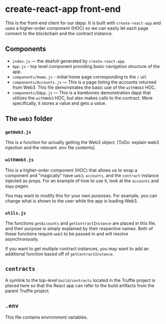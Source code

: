 # create-react-app front-end

This is the front-end client for our dapp. It is built with `create-react-app` and uses a higher-order component (HOC) so we can easily let each page connect to the blockchain and the contract instance.

## Components

- `index.js` — the deafult generated by `create-react-app`.
- `App.js` - top level component providing basic navigation structure of the app.
- `components/Home.js` - initial home page corresponding to the `/` url.
- `components/Accounts.js` — This is a page listing the accounts returned from Web3. This file demonstrates the basic use of the `withWeb3` HOC.
- `components/DApp.js` — This is a barebones demonstration dapp that utilizes the `withWeb3` HOC, but also makes calls to the contract. More specifically, it stores a value and gets a value.

## The `web3` folder

### `getWeb3.js`

This is a function for actually getting the Web3 object. [ToDo: explain web3 injection and the relevant .env file contents]

### `withWeb3.js`

This is a higher-order component (HOC) that allows us to wrap a component and "magically" have `web3`, `accounts`, and the `contract` instance injected as props. For an example of how to use it, look at the `accounts` and `dapp` pages.

You may want to modify this for your own purposes. For example, you can change what is shown to the user while the app is loading Web3.

### `utils.js`

The functions `getAccounts` and `getContractInstance` are placed in this file, and their purpose is simply explained by their respective names. Both of these functions require `web3` to be passed in and will resolve asynchronously.

If you want to get multiple contract instances, you may want to add an additional function based off of `getContractInstance`.

## `contracts`

A symlink to the top-level `build/contracts` located in the Truffle project is placed here so that the React app can refer to the build artifacts from the parent Truffle project.

## `.env`

This file contains environment variables.